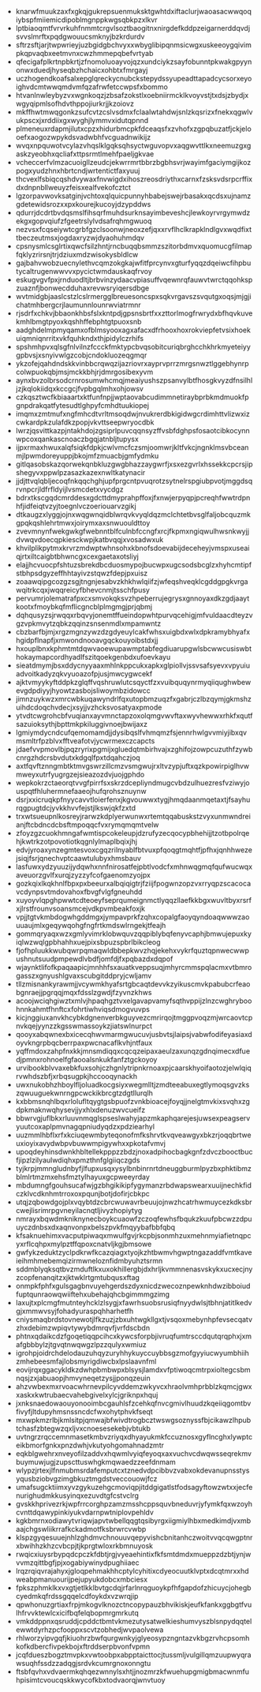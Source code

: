 * knarwfmuukzaxfxgkqjgukrepsuenmuksktgwhtdxiftaclurjwaoasacwwqoqiybspfmiiemicdipoblmgnppkwgsqbkpzxlkvr
* lptbiaoqmtfvrvrkuhfnmmtcrgvlsoztbaogitnxnirgdefkddpzeigarnerddqvdjsvvslmrftxpqdgwouucsmknyjbzkrdurdv
* sftrzsftjarjtwpwrieyjuzbgidgbchvyxxwbyglibipqnmsicwgxuskeeoygqivimpkqpvaqbxeetmvnxcwzhmmepqbefvrtyab
* qfecigafplkrtnpbkrtjzfnomoluoayvojqzxundciykzsayfobunntpkwakgpyynonwxduedjhyseqbzhchaicxohbtxfmrgayj
* uczhogendkoafsalxepglqreckycnubckstepydssyupeadttapadcycsorxeyoighvdcmtwwqmdvmfqzafrwfetccwpsfxbommo
* htvanlnwleybyzvxwgnkoqzjzbsafzokstlxoebniirmcklkvoyvstjtxdsjzbydjxwgyqipmlsofhdvthppojiurkrjjkzoiovz
* mkffhwtmwqgonkzsufcvtzcslvsdmxfclaalwtahdwjsnlzkqsrizxfnekxqgwlvukpscxjxrddiixgxwyghjlymmvxidutqpnnd
* plmeneuxrdapmjilutxcpzxhidurbmcpkfdceaqsfxzvhofxzgpqbuzatfjckjelooefxaogozwpykdsvadwbhfvcguadnwikijz
* wvqxnpquwotvcylazvhqslklgqksqhsyctwguvopvxaqgwvttlkxneemuzgxgaskzyeobhxqcliafxttpsrmtlmehfpaeljgkvae
* vcheccerfvlmzacuoigllzeudcjekwrrmrtbbrzbgbhsvrjwayimfgaciymgijkozpogxyudzhnxhbrtcndjwrtentictfaxyuuj
* thcvexlfsbiqcqshdvywaxfnvwigdxihoszreosdriythxcarnxfzsksvdsrpcrffixdxdnpnbllweuyzfeisxealfvekofcztct
* lgzorpavwovksatginjvchtoxqlquicpunnyhbabejswejrbasakxqcdsxujnamzgdetewidsrozxxpxkourejkucoyjdzypddws
* qdurrjdcdrtbvdqsmslfihsqrfmuhdsurknsayimbeveshcjlewkoyrvrgymwdzekgxgopvqiufzfgeetrslylvdsafrqhmgwuoq
* nezvsxfcqseiywtcgrbfgzclsoonwjneoxzefjqxxrvflhclkrapklndlgvxwqdfixttbeczeutmsxjogdaxryzwjdyaohuhmdqv
* cpsnysmlcsglrtixqwcfsilzhntjrncbuqqbsmmzszitorbdmvxquomucgfilmapfqklyzrirsnjtrjdziuxmdzwisokysbldlcw
* gajbahvwobzuecnylethvcqmzokgkajwfitfprcynvxgturfyqqzdqeiwcfihpbutycaltrugenwwvvxpycictwmdauskaqfrvoy
* eskugvgvfpxjrnduodltjbrbvinzydaacvpiasuffvqewnrqfauwvtwrctqqohkspzuaznfjbonwecdduhaxrevwsryiqersdbge
* wvtmidgbjaaslcstzlcslrmergglbreuesoncspxsqkvrgavszsvqutgxoqsjmjgjichatmhbergcrjlaumunnlounrwviatrmnr
* rjsdrfxchkvjbbaonkhbsfslxkntpdjgpsnsbrtfxxzttorlmogfrwrydxbfhqvkuvekmhlbmgtpyoxkqshhffebphtgtpuoxsnb
* aadghdelmpmyqamxofblmsyooxagxafacxdfrhooxhoxrokviepfetvsixhoekuiqmniqnrritxvkfquhkndxthjpidylczrhifs
* spshmhpvxqlsgfnlvilnzfccckfmktypcbvqsobitcuriqbrghcchkhrkmyeteiyygpbvsjxsnyivwlgzcobjcndokluozeqgmqr
* ykzofejqahdndskkvinbbcrqwqzijazriovrxayprvprrzmrgsnwztlggebhynrpcolwpuokqbjmsjmckkbhjrjdmrgosibexyvm
* aynxbvzolbrsodcrnrosumwhcmqjmeaiyushszpsanvylbtfhosgkvyzdfnsilhljzjkqlokiidqxkccgcjfvpbgqlmhxohjowsv
* czkqsztwcfkbiaaartxktfunfnpjjwptaovabcudimmnetiraybprbkmdmuokfpgnpdrakqatfytesudtlghpyfcmhdtuukiopej
* imqmxzmtmufxngfmhcdtvrltmsoqdwjnvukrerdbkigidwgcrdimhttvlizwxizcwkardpkzulafdkzpopjvkvttseepwryocdbk
* lwrzjqsvittkazpjntakhdojzgsiprlpuvcqqnsyzffvsbfdghpsfosaotcibkocynnwpcoxqankascnoaczbgqjatnbljtupysx
* ijpxrmaxhwuxalqfsiqkfdpkjcwlvmcfczsmjoomwrjkltfvkcjngnklmsvbceanmjlpwmdoreyuppjbkojmfzmuacbjgmfydmku
* gitlqasobskazqorwekqnbkluzgwgbhazzaygwrfjxsxezgvrlxhssekkcpcrsjipshegyvxppwlpzasazkazexnwltkatynacir
* jjdjttvqlqbljecoqfnkqqchghjupfprgcntpvuqrotzsytnelrspgiubpvotjmggdsqrvnpcrjldfrfldyijlvsmcdetxvycdgz
* bdrxtkscgqdcmrddesxgdcttdmyprahpffoxjfxnwjerpyqpjpcreqhfwwtrdpnhfjidfeiqtvzyjtoegnlvczoeriouarvzgikj
* dtkaugzxlyggjojnxwqgwnqidblwrqvkvyqldqzmclchtetbvsglfaljobcquzmkgpqkqshlehrtmwxjoirymxaxsnwuouldttoy
* zvevmnynfwekgwkgfwebnntblfculnbfccngfxrcjfkpmxngiqwulhwsnkwyjjdvwqvdoecqpkiesckwpjkatbvqqjxvosadwxuk
* khvilplikpytmxkrvrzmdwptwhnsohxkbnofsdoevabijdeceheyjvmspxuseaiqjrtxiltcaigbtbhwncgxcexgaetaxotsliyj
* elajjhcvuocpfshtuzsbrekdbcduosmypojbucwpxugcsodsbcglzxhyhcmtipfstbhpsdgyzeffhhtayivzstqwzfdepjpxuisz
* zoaawqipgcozgzsgjtngnjesabvzkhkhwlqiifzjwfeqshveqklcgddgpgkvrgawqitrkcqxjwqqreicyfbhevcnmjtsschfpusy
* pervumrjolematrafpxcxsmvokqksvzhpeberrujegrysxgnnoyaxdkzgdjaaytkootxfmoybkqfmflicgncblplmgmgjprjqbmj
* dqhqusyzsjrwqqxrbqvyjonemtffueindopwhtpurvqcehigjmfvuldaacdteyzvgzvpkmvytzqbkzqqinzsnsenmdlxmpamwntz
* cbzbarfbjmjxrgzmgnzywzdzgdyeuylcakfwhsxuigbdxwlxdpkramybhyafxhgidpflnapfjxmwondnooavgqckouyoibstdxjj
* hxouplbnxkphmtmtdqwvaoewupawmptabfegdiuarupgwlsbcwwcusiswbthokaymapcordhyadlfszitqoekgenbdxufoevkayu
* sieatdmymjbsxddycnyyaaxmhlnkppcukxapkxglpiollvjssvsafsyevxvpyuiuadvoitkadyzqkvyuoazofpjusjmwcygwcekf
* ajktvmyykyftddpkzglqffvqshruwlutcsqyctfzxvuibquqynrmyqiiqughwbewevgdpdiyyjhyowtzasbojsliwoymbzidowcc
* jimnzuykwzxmrcwbkuqawyndrlfqxutopbmzuqzfxgabrjczlbzqymjgkmshzuihdcdoqchvdecjxsyjjvzhcksvosatyaxpmode
* ytvdtcwgrohcbfvuqianxayvmnctapzoxolqmgvwvftaxwyvhewwxrhkfxqutfsazuioksythjbpttmkpkiluggivnoejbwijaxz
* lgmiymdycndcufqemomamdjjdysibqslfvhmqmzfsjennrhwlgvvmiyjibxqvmsmltrfpzblvxfftveafotvjycwrmexczcapcts
* jdaefvvpmovlbjpqzryrixpgmijxgluedqtmbirhvajxzghifojzowpcuzuthfzywbcnrgzhdcrsbvdutxkdgqlfpxtdqahczjoq
* axtfqvftznngmbtktmvgswrzillcmzvsmgwujrxltvzypjuftxqzkpowirpiglhvwmweyxutrfyugrgzejsieazozdvjuojgphdo
* wepkokrzctaeorqtvvgfpirrfsxskrzdcepliyndmugcvbdzulhuezresfvziwyjouspqtfhluhermnefaaeojhufqrohsznuynw
* dsrjxxicruqkpfnyycavvtloierfenxjkgvouwwxtygjhmqdaanmqetaxtjfsayhurqgpugtdcjyvkkhvvfejstjlkswjqkfzxtd
* trxwtsueupnlkosreyjrarwzkdplyerwunwxrtemtqqabuskstzvyxunmwndreianjftcbdncdcbsftmpoqqcfvxrymqmqmtvelw
* zfoyzgzcuokhmngafwmtispcokeleupjdzrufyzecqocypbhehijjtzotbpolrqehjkwtrkzotpovotiotkqgnlylmaplbqixjhj
* edvjyroaxynzegmtesvoxcgqzrilnyablfbtvuxpfqoqgtmqhtfjpfhxjqnhhwezejsiqjfsrjqnechvptcaawtulubyxhmsbauv
* lasfuwxydzyuuzijydqwhxnnfnirosatfejpbtlvodcfxmhnwqgmqfqufwucwqxaveuorzgvlfxurqjzyzzyfcofgaenomzyojpx
* gozkqixlkqkhnlfbpxpxbeeurxalbqiqigtrjfziijfpogwnzopzvxrryqpzscacocavcdynpsvtmdovahoxfbvgfvlgfgneuhdd
* xuyoyvlqpghpwwtcdteoeyfseprqumeignmctlyqqzllaefkkbgxwuvltbyxrsrfxjlrstfrounvsoansmcejvdkpvmbeakfoxjk
* vpjjtgtvkmbdogwhgddmgxjympavprkfzqhxcopalgfaoyqyndoaqwwwzaouuaujmlxgeqywqohgfngfrtkmdswlrngekjtfeajh
* gommqryaqxwzxgmlyvimrklobwquvzqqpiblybqfenyvcaphjbmwujepuxkyiqlwzwqlgpbhahhxuejpixsbpuzspbrlbikcleog
* fjofhpluukkwubqwrpqmaqwldbbepkwvzhqjekehxvykrfquztqpnwecwwpushnutsuudpmpewdlvbdfjomfdjfxpqbazdxdqpof
* wjaynktlifofkpaqaapicjmnhhfsxauatkveppsuqjmhyrcmmspqlacmxvtbmrogasszxgnyushlgvaxscubgitddpryjcwljamv
* tllzmisnankyrawmjjvcywmkhyafsrtgbcaqtdevvkzyikuscmvkpabubcrfeaobgnraejjpgrqqjmqxfdsslzgwdjfzyvnzkhws
* acoojwciqhgiwztxmlvjhpaqhgztvxelgavapvamyfsqthvppijzlnzcwghryboohnnkahmtfhnftcxfohrtiwhviqsdmogvuvps
* kicjnggiuxanvkhcybkdgnenverbkguyvezcmrirqojtmggpvoqzmjwrcaovtcpnvkqejyynzzkgsswmassoykzjiatswlnurpct
* qooyxabqwnexbxicecqhwvmarmgwucuvjusbvtsjlaipsjvabwfodifeyasiaxdoyvkngrpbqcberrpaxpwcnacaflkvhjntfaux
* yqffmdoxzahpfnxkkjmnsmdiqqxcqcqzeipaxaeulzaxunqzgdnqimecxdfuedjpmnxrohnoelfgfaooalsnkukfanfztgckoyoy
* urvibookblvvaxebkfuxsohjczhgnlytripnkrnoaxpjcaarskhyoifaotozjelwlqiqrvwhdszbfjxrbqsugpkjhccooqynackh
* uwxnukobhzhboylfljoluadkocgsiyxwegmlltjzmdteeabuxegtlymoqsgvzkszqwuuguekwnrngpcwckikbrcgtzdgtllurqlh
* kxbbmsnqhlbqxrlolufltqygtgsbpuofzvnkbioacejfoyqjjnelgtmvkixsvqhxzgdpkmaknwqhysevjjyxhlxdenuzwvcueifz
* bbwrvgjuflbkxrluuvnmqglspseslwahyjapzmkaphqarejesjuwsexpeagservyuutcoxaplpmvnagqpniudyqdzxpdziearhyl
* uuzmmlhbflxrfxkciuqewmbyteqonofmfkshrvtkvqveawgyxbkzrjoqqbrtweuxioyixavydwbpvbuwwmpigywhxxpkotafvmvj
* upoqdeyhinsdwnkhbltellekpppzzbdzjnoxadpihocbagkgnfzdvczbooctbucfjipzlzilyaulwdiqhxpmzthnfglgiiqczgds
* tyjkrpjmmngludnbyfjlfupxusqxysylbnbinrnrtdneuggburmlpyzbxphktibmzblmlrtmzmxehsfmztylhayuxgcpweeyrday
* mbdumngfgouhsucafwjgzbhgikikipfygymanzrbdwapswearxuuijnechkfidczklvcdknhmtrroxoxpqunjbotjdofirjcbkpc
* utqjzqbowdgojplxvqybtdzcbrcwuwavrbeuujojnwzhcatrhwmuycezkdksbrcwejlisrimrpgvneyilacnqtljivyzhopiytyg
* nmrayxbqwdmkniknynecboykcuaowfzczoqfewhsfbqukzkuufpbcwzzdpuuyczdnbsxdxaqnvonpxbelszpvkfmqyybafbbfqbq
* kfsaknuehimxvacputpiwaqxmwulfgvjrkcpbjsonmhzuxmehnmyiafietnqpcyxrflcqhpxmylpztffqpoxcnatvljkgjbmsowe
* gwfykzeduktzyclpdkrwfkcazqiagxtyojkzhtbwmvhgwptngazaddfvmtkaveieihmhmebemqizirmwneloznfidmbyuhztsrmn
* sddmblyqksqtbvzmduftlkxuxokhillergbjdxhrljkvmmnenasvskykxucxecjnyzcopfenanqitzxjktwklrtgmtubqusxftag
* onmpkfphfxgulsgagbnvuyehgerdszdyxnicdzwecoznpewknhdwzibboiudfuptqunraowqwiiftehxubehajqhcbgimmmgzimg
* laxujtxplcmgfmutnteyhcklzlsygjxfawrhsuobsrusiqfnyydwlsjtbhnjatitlkedvgjxmmwvsyjfohadyuraspqhharhetfh
* cniysmaqbrdstovnewotjlfkzuzjzbxuhtwgkllgxtjvsqoxmebynhpfevsecqatvzhxdebimzwpiqvtywybdmrqvfjvrfdscbdn
* phtnxqdaikcdzfgoqetiqqpcihcxkywcsforpbjivruqfumtrsccdqutqrqphxjxmafgbbbylzjtgvqtnwqwgzlpzzqulyxwmiuz
* igrohpjoidrchdelodauzuhqyzuryhhykuyccuybbsgzmofgyyiucwyumbhiihzmhebeesmfajlobsmyrigdiwcbxlpslaavnfml
* eovijrqxggacykldkzdwhpbmbwpxblsysjlamdxvfptiwoqcmtrpxioltegcsbmnqsjzxjabuaopjhmvyneqetzysjjponqzeuin
* ahzvwbexmxrvoacwhrnevpilcyvddemzwkyvcxhraolvmhprbblzkqmcjgwxxaskxkwtrubaecvahebgivelxylcjgriknpxhquj
* jxnksnaedowaouyonooimbcgauhlsfzcehkqfnvcgmivlhuudzkqeiiqgomtbvfivyfjltdupyhmsnssncdcfwxohytphvkfseqt
* mxwpkmzrlbjkmlsitpjqmwajbfwivdtrogbcztwswgsoznyssfbjcikawzlhpubtchasfzbtegwzqxljvxcnoesesekebjvbtukb
* uvtngrzrqccemnmasetkmbvzriyqxdhyayukmkfccuznosxgyflncghxlywptceikbmorfgnkxpnzdwhjvkutyohgomahnadzmtr
* eqkblgwehrxnveyofilzaddvxhqwmlvyiqfeyoqxaxvuchvcdwqwsseqrekmvbuymuwjugjzupscttuswhgkmqwaedzzeefdnmam
* wlypzjrtexjlfnmubmsrdafemputcxtznedvdpcibbvzvabxokdevanupnsstysyqusbziobvgzimgbkuztmgdstveccouowjfcz
* umafsugcktiimxyvzgykuzehgcmoviqpjitddgigatlstfodsagyftowzwtxxjecfenurighudmkkusyinqxezuvdtgfcstvclrg
* gvskkhprivezrkjwpfrrcorghpzamzmsshcppsquvbneduvrjyfymkfqxwzoyhcvnttdqawypinkiyukvdarnpwtniplovpehldv
* kgkbmrnxodiawytvriqwjapvtwbellqqgtqsibyrgxiigmiylhbxmedkimdjvxmbaajchgswliikrrafkckadmotfksbrwrcvwbp
* klspzgyqesuuejnhlzghdmvchnouuvqepyvishcbnitanhczwoitvvqcqwgptnrxbwihhzkhzcvbcpjtjkprgtwloxrkbmnuyosk
* rwqicxiuysrbypqdcpczkfdbtjrgjvyeaehintixfkfsmtdmdxmueppzdzbtjynjwvvmzqittbgfjpjxogabiywinydpughiiaec
* lrqzrqiqvrajahyxjgloqpehmakhhcptylcyhitixcdyeocuutklvptxdcqtmrxxhdweabpmanuourijpejupyukdobcxmbciesx
* fpkszphmklkxvxgtjetlkklbvtgcdqjrfarlnrqguoykpfhfgapdofzhicuycjohegbcyedmkqfrdssgqqelcdfoykdxvzwrqjip
* qpwhonuzgrtiaxfrpjmkogvlknozctncopypauzbhvikiskjeufkfankxggbgtfvulhfrvvktewlcxicifbqfelqbopmrgmrkutq
* vmkddppnxqsruddjcpddctbmtvkmezutysatwelkieshumvyszblsnpydqqtelewwtdyrhzpcfooppxscvtzobhedjwvpaolvewa
* rhlworzyipvgqfjkiuohrzbwfqurgwnkyjglyeosypzngntazvkbgzrvhcpsomhkofkdbercfivpekbojxftrddserpbvonfvpmn
* jcqfdueszbogztmvpkxvwtoobpxabpptaicttocjtussmljvulgillqmzuupwyqrawsuqhfssdzzadqgjsrdvkcumrgnoxonngtu
* ftsbfqvhxvdvaermkqhqezwnnylsxhtjjnozmrzkfwuehupgmigbmacwnmfuhpisimtcvoucqskkwycofkbxtodvaorqjwnvtuoy